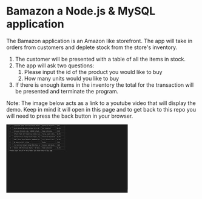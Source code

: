 # Bamazon a Node.js & MySQL application

The Bamazon application is an Amazon like storefront. The app will take in orders from customers and deplete stock from the store's inventory.

1. The customer will be presented with a table of all the items in stock.
2. The app will ask two questions:
    1. Please input the id of the product you would like to buy
    2. How many units would you like to buy
3. If there is enough items in the inventory the total for the transaction will be presented and terminate the program.

Note: The image below acts as a link to a youtube video that will display the demo. Keep in mind it will open in this page and to get back to this repo you will need to press the back button in your browser.

[![bamazon app demo](bamazonApp.jpg)](https://youtu.be/WOHBsrAsPDA "Bamazon App Demo")